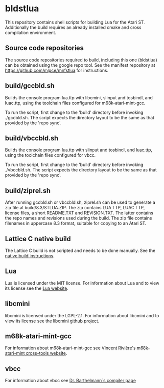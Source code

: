 # bldstlua

This repository contains shell scripts for building Lua for the Atari ST.
Additionally the build requires an already installed cmake and cross compilation
environment.

## Source code repositories

The source code repositories required to build, including this one (bldstlua)
can be obtained using the google repo tool. See the manifest repository at
https://github.com/mlpce/mnfstlua for instructions.

## build/gccbld.sh

Builds the console program lua.ttp with libcmini, slinput and tosbindl, and luac.ttp, using
the toolchain files configured for m68k-atari-mint-gcc.

To run the script, first change to the 'build' directory before invoking ./gccbld.sh. The script
expects the directory layout to be the same as that provided by the 'repo sync'.

## build/vbccbld.sh

Builds the console program lua.ttp with slinput and tosbindl, and luac.ttp, using the toolchain files configured for vbcc.

To run the script, first change to the 'build'
directory before invoking ./vbccbld.sh. The script expects the directory layout
to be the same as that provided by the 'repo sync'.

## build/ziprel.sh

After running gccbld.sh or vbccbld.sh, ziprel.sh can be used to generate a zip file at build/8.3/STLUA.ZIP. The zip contains LUA.TTP, LUAC.TTP, license files, a short README.TXT and REVISION.TXT. The latter contains the repo names and revisions used during the build. The zip file contains filenames in uppercase 8.3 format, suitable for copying to an Atari ST.

## Lattice C native build

The Lattice C build is not scripted and needs to be done manually. See the [native build instructions](build/NATIVE.md).

## Lua

Lua is licensed under the MIT license. For information about Lua and to view its license see the [Lua website](https://www.lua.org/).

## libcmini

libcmini is licensed under the LGPL-2.1. For information about libcmini and to view its license see the [libcmini github project](https://github.com/freemint/libcmini).

## m68k-atari-mint-gcc

For information about m68k-atari-mint-gcc see
[Vincent Rivière's m68k-atari-mint cross-tools website](http://vincent.riviere.free.fr/soft/m68k-atari-mint/).

## vbcc

For information about vbcc see [Dr. Barthelmann´s compiler page](http://www.compilers.de/vbcc.html)
